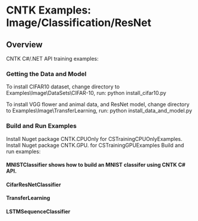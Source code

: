 # CNTK Examples: Image/Classification/ResNet

## Overview
CNTK C#/.NET API training examples:

### Getting the Data and Model
To install CIFAR10 dataset, change directory to Examples\Image\DataSets\CIFAR-10, run:
python install_cifar10.py 

To install VGG flower and animal data, and ResNet model, change directory to Examples\Image\TransferLearning, run:
python install_data_and_model.py

### Build and Run Examples
Install Nuget package CNTK.CPUOnly for CSTrainingCPUOnlyExamples.
Install Nuget package CNTK.GPU. for CSTrainingGPUExamples
Build and run examples:

#### MNISTClassifier shows how to build an MNIST classifer using CNTK C# API.  
#### CifarResNetClassifier
#### TransferLearning
#### LSTMSequenceClassifier

